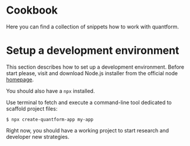 # <strong class="section-header">Cookbook</strong>

Here you can find a collection of snippets how to work with quantform.

# Setup a development environment

This section describes how to set up a development environment. Before start please, visit and download Node.js installer from the official node [homepage](https://nodejs.org/en/download/).

You should also have a <code>npx</code> installed.

Use terminal to fetch and execute a command-line tool dedicated to scaffold project files:

<code>$ npx create-quantform-app my-app</code>

Right now, you should have a working project to start research and developer new strategies.
